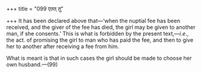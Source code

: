 +++
title = "099 एतत् तु"

+++
It has been declared above that—‘when the nuptial fee has been received,
and the giver of the fee has died, the girl may be given to another man,
if she consents.’ This is what is forbidden by the present text,—*i.e*.,
the act. of promising the girl to man who has paid the fee, and then to
give her to another after receiving a fee from him.

What is meant is that in such cases the girl should be made to choose
her own husband.—(99)


